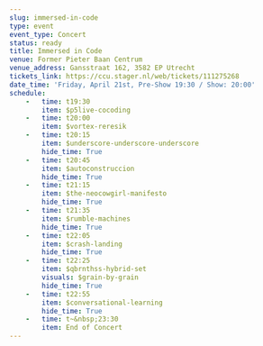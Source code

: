 ```yaml
---
slug: immersed-in-code
type: event
event_type: Concert
status: ready
title: Immersed in Code
venue: Former Pieter Baan Centrum
venue_address: Gansstraat 162, 3582 EP Utrecht
tickets_link: https://ccu.stager.nl/web/tickets/111275268
date_time: 'Friday, April 21st, Pre-Show 19:30 / Show: 20:00'
schedule:
    -   time: t19:30
        item: $p5live-cocoding
    -   time: t20:00
        item: $vortex-reresik
    -   time: t20:15
        item: $underscore-underscore-underscore
        hide_time: True
    -   time: t20:45
        item: $autoconstruccion 
        hide_time: True
    -   time: t21:15
        item: $the-neocowgirl-manifesto 
        hide_time: True
    -   time: t21:35
        item: $rumble-machines
        hide_time: True
    -   time: t22:05
        item: $crash-landing
        hide_time: True
    -   time: t22:25
        item: $qbrnthss-hybrid-set
        visuals: $grain-by-grain
        hide_time: True
    -   time: t22:55
        item: $conversational-learning
        hide_time: True
    -   time: t~&nbsp;23:30
        item: End of Concert
---
```

